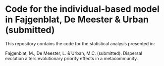 # Code for the individual-based model in Fajgenblat, De Meester & Urban (submitted)
This repository contains the code for the statistical analysis presented in:

Fajgenblat, M., De Meester, L. & Urban, M.C. (submitted). Dispersal evolution alters evolutionary priority effects in a metacommunity.
